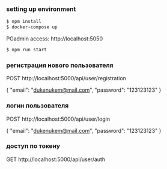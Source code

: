 

### setting up environment
```bash
$ npm install
$ docker-compose up
```
PGadmin access:
http://localhost:5050

```bash
$ npm run start
``` 
### регистрация нового пользователя
POST http://localhost:5000/api/user/registration 

{
    "email": "dukenukem@mail.com",
    "password": "123123123" 
}

### логин пользователя
POST http://localhost:5000/api/user/login 

{
    "email": "dukenukem@mail.com",
    "password": "123123123" 
} 

### доступ по токену
GET http://localhost:5000/api/user/auth 